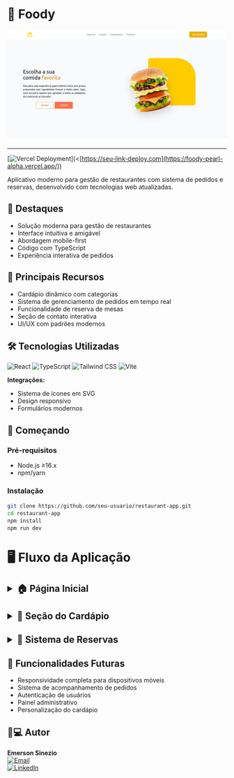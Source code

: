 # 🍔 Foody

<img src="./public/readme/home_page.png" alt="Preview do Foody"/>

---

[![Vercel Deployment](https://img.shields.io/badge/Deployed_on-Vercel-black?style=for-the-badge&logo=vercel)](<[https://seu-link-deploy.com](https://foody-pearl-alpha.vercel.app/))

Aplicativo moderno para gestão de restaurantes com sistema de pedidos e reservas, desenvolvido com tecnologias web atualizadas.

## 🌟 Destaques

- Solução moderna para gestão de restaurantes
- Interface intuitiva e amigável
- Abordagem mobile-first
- Código com TypeScript
- Experiência interativa de pedidos

## 🔑 Principais Recursos

- Cardápio dinâmico com categorias
- Sistema de gerenciamento de pedidos em tempo real
- Funcionalidade de reserva de mesas
- Seção de contato interativa
- UI/UX com padrões modernos

## 🛠 Tecnologias Utilizadas

![React](https://img.shields.io/badge/React-61DAFB?style=for-the-badge&logo=react)
![TypeScript](https://img.shields.io/badge/TypeScript-3178C6?style=for-the-badge&logo=typescript)
![Tailwind CSS](https://img.shields.io/badge/Tailwind_CSS-06B6D4?style=for-the-badge&logo=tailwind-css)
![Vite](https://img.shields.io/badge/Vite-646CFF?style=for-the-badge&logo=vite)

**Integrações:**

- Sistema de ícones em SVG
- Design responsivo
- Formulários modernos

## 🚀 Começando

### Pré-requisitos

- Node.js ≥16.x
- npm/yarn

### Instalação

```bash
git clone https://github.com/seu-usuario/restaurant-app.git
cd restaurant-app
npm install
npm run dev
```

# 🖥️ Fluxo da Aplicação

## <details> <summary>🏠 Página Inicial</summary> <img src="./public/readme/home_page.png" alt="Homepage"> </details>

## <details> <summary>📝 Seção do Cardápio</summary> <img src="./public/readme/cardapio_page.png" alt="Cardápio"> </details>

## <details> <summary>📅 Sistema de Reservas</summary> <img src="./public/readme/reserve_page.png" alt="Reservas"> </details>

## 🚧 Funcionalidades Futuras

- Responsividade completa para dispositivos móveis
- Sistema de acompanhamento de pedidos
- Autenticação de usuários
- Painel administrativo
- Personalização do cardápio

## 👨💻 Autor

**Emerson Sinezio**  
[![Email](https://img.shields.io/badge/Contato-Email-blue?style=flat-square)](https://mailto:emerson.sineziio@gmail.com/)  
[![LinkedIn](https://img.shields.io/badge/Conectar-LinkedIn-blue?style=flat-square)](https://www.linkedin.com/in/emerson-sineziio)
